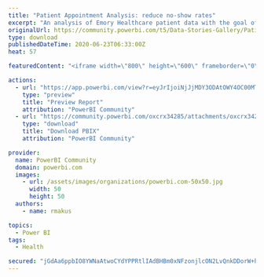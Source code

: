 ```yaml
---
title: "Patient Appointment Analysis: reduce no-show rates"
excerpt: "An analysis of Emory Healthcare patient data with the goal of reducing patient no-show by 3%. Analysis resulted in recommendations in three areas:"
originalUrl: https://community.powerbi.com/t5/Data-Stories-Gallery/Patient-Appointment-Analysis-reduce-no-show-rates/m-p/1176592
type: download
publishedDateTime: 2020-06-23T06:33:00Z
heat: 57

featuredContent: "<iframe width=\"800\" height=\"600\" frameborder=\"0\" src=\"https://app.powerbi.com/view?r=eyJrIjoiNjJjMDY3ODAtOWY4OC00MTVhLWJkNjYtOTQyMzMwZjI1NTBmIiwidCI6IjBhODcwNzFjLTQ4ZDAtNGViZC1hZDNlLTY1Y2Q0OTA0YTEyZiIsImMiOjZ9\"></iframe>"

actions:
  - url: "https://app.powerbi.com/view?r=eyJrIjoiNjJjMDY3ODAtOWY4OC00MTVhLWJkNjYtOTQyMzMwZjI1NTBmIiwidCI6IjBhODcwNzFjLTQ4ZDAtNGViZC1hZDNlLTY1Y2Q0OTA0YTEyZiIsImMiOjZ9"
    type: "preview"
    title: "Preview Report"
    attribution: "PowerBI Community"
  - url: "https://community.powerbi.com/oxcrx34285/attachments/oxcrx34285/DataStoriesGallery/4138/1/PatientAnalysis_revised.pbix"
    type: "download"
    title: "Download PBIX"
    attribution: "PowerBI Community"

provider:
  name: PowerBI Community
  domain: powerbi.com
  images:
    - url: /assets/images/organizations/powerbi.com-50x50.jpg
      width: 50
      height: 50
  authors:
    - name: rmakus

topics:
  - Power BI
tags:
  - Health

secured: "jGdAa6ppbIO8YWNaAtwoCYdYPPRtlIAdBHBm0xNFzonjlcON2LvQnkDDorW+h3W0ZL94TDMmLMX/3lGTh645puHwtgzps3crrdqdYUi1/uQic5w4uAG9b9pZl1pAC+DdWt0Ce0kJGREi7kplr0LDbcwszrOSSDTHsneXP5N7rtNsCSxDi0t7TXBwQEhsSkovAV1J9wp0FbEWtOHX4BYo7c2c2+PisgBCpgadgqqifePyYeGrH6NVu6O1PwB7vteY+Z3St+kOBXDfOS3DMKgr2hPYXx3hDoCR4inkyLngkL7t5jnwCPCOXXujHpkb5Xn4GpcuWH70zdPnV8MSbnGKJ7d3GZqm9u+6/0soMoJaqarX+x1p0JaiPt2b935m3JzV/rN8juRZo/iRy/XTLm1ufw==;rb1d3TGC0BPog8P2+ZEqeQ=="
---
```


